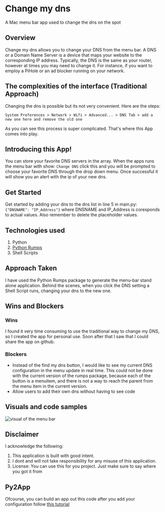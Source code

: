 # Change my dns
A Mac menu bar app used to change the dns on the spot

## Overview 
Change my dns allows you to change your DNS from the menu bar.
A DNS or a Domain Name Server is a device that maps your website to the corresponding IP address. 
Typically, the DNS is the same as your router, however at times you may need to change it. 
For instance, if you want to employ a PiHole or an ad blocker running on your network. 

##  The complexities of the interface (Traditional Approach)
Changing the dns is possible but its not very convenient. Here are the steps:

```System Preferences > Network > Wifi > Advanced... > DNS Tab > add a new one here and remove the old one ```

As you can see this process is super complicated. That's where this App comes into play. 

##  Introducing this App!
You can store your favorite DNS servers in the array. When the apps runs the menu bar with show: ```Change DNS``` 
click this and you will be prompted to choose your favorite DNS through the drop down menu. 
Once successful it will show you an alert with the ip of your new dns. 

## Get Started
Get started by adding your dns to the dns list in line 5 in main.py: 
```{"DNSNAME": "IP_Address"}```
where DNSNAME and IP_Address is coresponds to actual values. 
Also remember to delete the placeholder values. 
        
        
##  Technologies used
   1.  Python
   2.  [Python Rumps](https://github.com/jaredks/rumps)
   3.  Shell Scripts  

    
## Approach Taken
I have used the Python Rumps package to generate the menu-bar stand alone application.
 Behind the scenes, when you click the DNS setting a Shell Script runs, changing your dns to the new one. 
    

## Wins and Blockers
### Wins
I found it very time consuming to use the traditional way to change my DNS, so I created the app for personal use. 
Soon after that I saw that I could share the app on github. 

### Blockers
* Instead of the find my dns button, I would like to see my current DNS configuration in the menu update in real time. 
This could not be done with the current version of the rumps package, because each of the button is a menuitem, 
and there is not a way to reach the parent from the menu item in the current version.
* Allow users to add their own dns without having to see code


## Visuals and code samples
![visual of the menu bar]("assets/visual1.png")


## Disclaimer 
I acknowledge the following: 
1. This application is built with good intent. 
2. I dont and will not take responsibility for any misuse of this application.  
3. License: You can use this for you project. Just make sure to say where you got it from

## Py2App
Ofcourse, you can build an app out this code after you add your configuration follow [this tutorial](http://www.marinamele.com/from-a-python-script-to-a-portable-mac-application-with-py2app)
